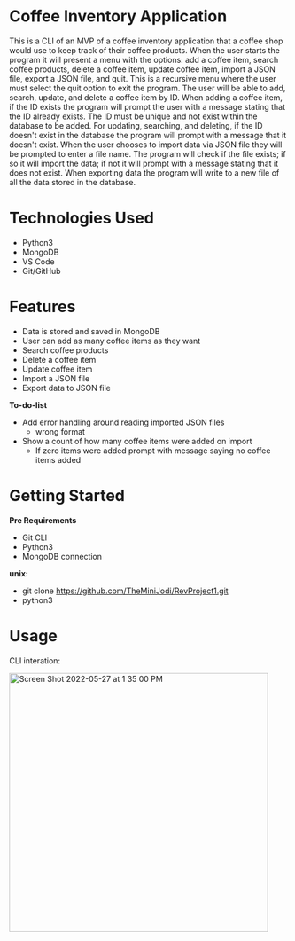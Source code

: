 # Coffee Inventory Application
This is a CLI of an MVP of a coffee inventory application that a coffee shop would use to keep track of their coffee products. When the user starts the program it will present a menu with the options: add a coffee item, search coffee products, delete a coffee item, update coffee item, import a JSON file, export a JSON file, and quit. This is a recursive menu where the user must select the quit option to exit the program. The user will be able to add, search, update, and delete a coffee item by ID. When adding a coffee item, if the ID exists the program will prompt the user with a message stating that the ID already exists. The ID must be unique and not exist within the database to be added. For updating, searching, and deleting, if the ID doesn't exist in the database the program will prompt with a message that it doesn't exist. When the user chooses to import data via JSON file they will be prompted to enter a file name. The program will check if the file exists; if so it will import the data; if not it will prompt with a message stating that it does not exist. When exporting data the program will write to a new file of all the data stored in the database.

# Technologies Used

- Python3
- MongoDB
- VS Code
- Git/GitHub

# Features
- Data is stored and saved in MongoDB
- User can add as many coffee items as they want
- Search coffee products
- Delete a coffee item
- Update coffee item
- Import a JSON file
- Export data to JSON file

**To-do-list**
  - Add error handling around reading imported JSON files
    - wrong format
  - Show a count of how many coffee items were added on import
    - If zero items were added prompt with message saying no coffee items added
 
 # Getting Started
 
 **Pre Requirements**
  - Git CLI
  - Python3 
  - MongoDB connection


 **unix:**
 - git clone https://github.com/TheMiniJodi/RevProject1.git
 - python3 
 
    
 # Usage
 
 
 CLI interation:


<img width="467" alt="Screen Shot 2022-05-27 at 1 35 00 PM" src="https://user-images.githubusercontent.com/18232226/170770541-1d7c2417-f69a-4cc1-97a0-2f25f0155286.png">




